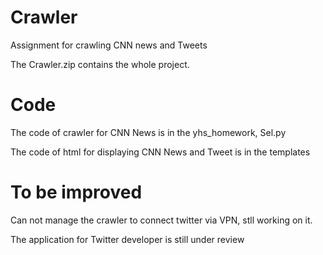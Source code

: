 # Crawler
Assignment for crawling CNN news and Tweets

The Crawler.zip contains the whole project. 


# Code
The code of crawler for CNN News is in the yhs_homework, Sel.py

The code of html for displaying CNN News and Tweet is in the templates

# To be improved
Can not manage the crawler to connect twitter via VPN, stll working on it.

The application for Twitter developer is still under review
